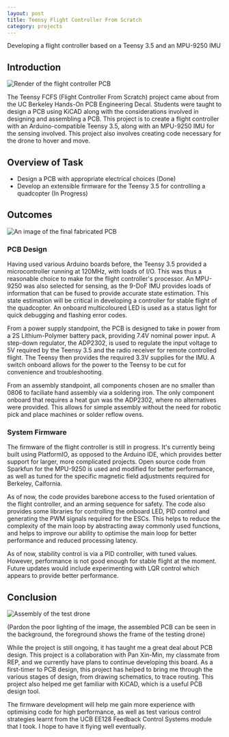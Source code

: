 ```yaml
---
layout: post
title: Teensy Flight Controller From Scratch
category: projects
---
```


Developing a flight controller based on a Teensy 3.5 and an MPU-9250 IMU

## Introduction

<img src="{{ site.baseurl }}/images/project_images/teensy-fcfs/DronePCB.png" alt="Render of the flight controller PCB"/>

The Teensy FCFS (Flight Controller From Scratch) project came about from the UC Berkeley Hands-On PCB Engineering Decal. Students were taught to design a PCB using KiCAD along with the considerations involved in designing and assembling a PCB. This project is to create a flight controller with an Arduino-compatible Teensy 3.5, along with an MPU-9250 IMU for the sensing involved. This project also involves creating code necessary for the drone to hover and move. 

## Overview of Task

 - Design a PCB with appropriate electrical choices (Done)
 - Develop an extensible firmware for the Teensy 3.5 for controlling a quadcopter (In Progress)

## Outcomes

<img src="{{ site.baseurl }}/images/project_images/teensy-fcfs/pcb-irl.jpg" alt="An image of the final fabricated PCB"/>

### PCB Design
Having used various Arduino boards before, the Teensy 3.5 provided a microcontroller running at 120MHz, with loads of I/O. This was thus a reasonable choice to make for the flight controller's processor. An MPU-9250 was also selected for sensing, as the 9-DoF IMU provides loads of information that can be fused to provide accurate state estimation. This state estimation will be critical in developing a controller for stable flight of the quadcopter. An onboard multicoloured LED is used as a status light for quick debugging and flashing error codes.

From a power supply standpoint, the PCB is designed to take in power from a 2S Lithium-Polymer battery pack, providing 7.4V nominal power input. A step-down regulator, the ADP2302, is used to regulate the input voltage to 5V required by the Teensy 3.5 and the radio receiver for remote controlled flight. The Teensy then provides the required 3.3V supplies for the IMU. A switch onboard allows for the power to the Teensy to be cut for convenience and troubleshooting.

From an assembly standpoint, all components chosen are no smaller than 0806 to faciliate hand assembly via a soldering iron. The only component onboard that requires a heat gun was the ADP2302, where no alternatives were provided. This allows for simple assembly without the need for robotic pick and place machines or solder reflow ovens.

### System Firmware

The firmware of the flight controller is still in progress. It's currently being built using PlatformIO, as opposed to the Arduino IDE, which provides better support for larger, more complicated projects. Open source code from Sparkfun for the MPU-9250 is used and modified for better performance, as well as tuned for the specific magnetic field adjustments required for Berkeley, Calfornia.

As of now, the code provides barebone access to the fused orientation of the flight controller, and an arming sequence for safety. The code also provides some libraries for controlling the onboard LED, PID control and generating the PWM signals required for the ESCs. This helps to reduce the complexity of the main loop by abstracting away commonly used functions, and helps to improve our ability to optimise the main loop for better performance and reduced processing latency.

As of now, stability control is via a PID controller, with tuned values. However, performance is not good enough for stable flight at the moment. Future updates would include experimenting with LQR control which appears to provide better performance.

## Conclusion

<img src="{{ site.baseurl }}/images/project_images/teensy-fcfs/assembly.jpg" alt="Assembly of the test drone"/>

(Pardon the poor lighting of the image, the assembled PCB can be seen in the background, the foreground shows the frame of the testing drone)

While the project is still ongoing, it has taught me a great deal about PCB design. This project is a collaboration with Pan Xin-Min, my classmate from REP, and we currently have plans to continue developing this board. As a first-timer to PCB design, this project has helped to bring me through the various stages of design, from drawing schematics, to trace routing. This project also helped me get familiar with KiCAD, which is a useful PCB design tool.

The firmware development will help me gain more experience with optimising code for high performance, as well as test various control strategies learnt from the UCB EE128 Feedback Control Systems module that I took. I hope to have it flying well eventually.